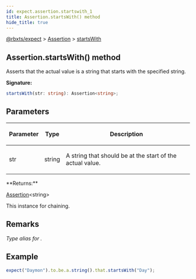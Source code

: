 ```yaml
---
id: expect.assertion.startswith_1
title: Assertion.startsWith() method
hide_title: true
---
```


[@rbxts/expect](./expect.md) &gt; [Assertion](./expect.assertion.md) &gt; [startsWith](./expect.assertion.startswith_1.md)

## Assertion.startsWith() method

Asserts that the actual value is a string that starts with the specified string.

**Signature:**

```typescript
startsWith(str: string): Assertion<string>;
```

## Parameters

<table><thead><tr><th>

Parameter


</th><th>

Type


</th><th>

Description


</th></tr></thead>
<tbody><tr><td>

str


</td><td>

string


</td><td>

A string that should be at the start of the actual value.


</td></tr>
</tbody></table>
**Returns:**

[Assertion](./expect.assertion.md)<!-- -->&lt;string&gt;

This instance for chaining.

## Remarks

_Type alias for ._

## Example


```ts
expect("Daymon").to.be.a.string().that.startsWith("Day");
```
